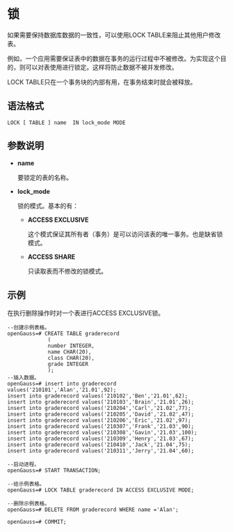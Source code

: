 # 锁

如果需要保持数据库数据的一致性，可以使用LOCK TABLE来阻止其他用户修改表。

例如，一个应用需要保证表中的数据在事务的运行过程中不被修改。为实现这个目的，则可以对表使用进行锁定。这样将防止数据不被并发修改。

LOCK TABLE只在一个事务块的内部有用，在事务结束时就会被释放。

## 语法格式<a name="section1632155118333"></a>

```
LOCK [ TABLE ] name  IN lock_mode MODE
```

## 参数说明<a name="section6973139183420"></a>

-   **name**

    要锁定的表的名称。

-   **lock\_mode**

    锁的模式。基本的有：

    -   **ACCESS EXCLUSIVE**

        这个模式保证其所有者（事务）是可以访问该表的唯一事务。也是缺省锁模式。

    -   **ACCESS SHARE**

        只读取表而不修改的锁模式。



## 示例<a name="zh-cn_topic_0283136808_zh-cn_topic_0237122168_zh-cn_topic_0059778442_s9884bdbe455b460a9a2dde267283b75b"></a>

在执行删除操作时对一个表进行ACCESS EXCLUSIVE锁。

```
--创建示例表格。
openGauss=# CREATE TABLE graderecord
             (
             number INTEGER,
             name CHAR(20),
             class CHAR(20),
             grade INTEGER
             );
--插入数据。
openGauss=# insert into graderecord values('210101','Alan','21.01',92);
insert into graderecord values('210102','Ben','21.01',62);
insert into graderecord values('210103','Brain','21.01',26);
insert into graderecord values('210204','Carl','21.02',77);
insert into graderecord values('210205','David','21.02',47);
insert into graderecord values('210206','Eric','21.02',97);
insert into graderecord values('210307','Frank','21.03',90);
insert into graderecord values('210308','Gavin','21.03',100);
insert into graderecord values('210309','Henry','21.03',67);
insert into graderecord values('210410','Jack','21.04',75);
insert into graderecord values('210311','Jerry','21.04',60);

--启动进程。
openGauss=# START TRANSACTION;

--给示例表格。
openGauss=# LOCK TABLE graderecord IN ACCESS EXCLUSIVE MODE;

--删除示例表格。
openGauss=# DELETE FROM graderecord WHERE name ='Alan';

openGauss=# COMMIT;
```

